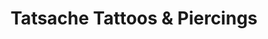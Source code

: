 ---
title: "Tatsache Tattoos & Piercings"
url: /murrhardt/tatsache-tattoos-und-piercings/
shop: Tattoo
---